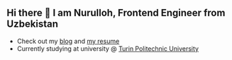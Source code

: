 ## Hi there 👋 I am Nurulloh, Frontend Engineer from Uzbekistan

- Check out my [blog](https://t.me/nurulloh_fullstack_developer) and [my resume](https://docs.google.com/document/d/1PwmxpB2bxYC-re4GFb8GfZ27ZRmkmxoqQZveLeNWAtA/edit)
- Currently studying at university @ [Turin Politechnic University](https://www.youtube.com/c/TurinPolytechnicUniversityinTashkent)
